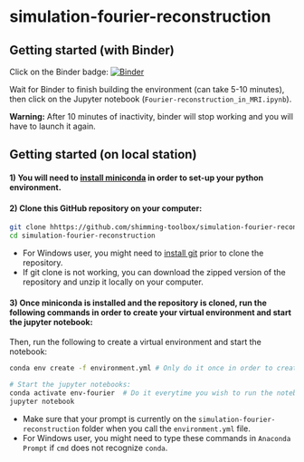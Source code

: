 # simulation-fourier-reconstruction

## Getting started (with Binder)

Click on the Binder badge:
[![Binder](https://mybinder.org/badge_logo.svg)](https://mybinder.org/v2/gh/neuropoly/simulation-fourier-reconstruction/HEAD)

Wait for Binder to finish building the environment (can take 5-10 minutes), then click on the Jupyter notebook (`Fourier-reconstruction_in_MRI.ipynb`).

**Warning:** After 10 minutes of inactivity, binder will stop working and you will have to launch it again.

## Getting started (on local station)

#### 1) You will need to [install miniconda](https://docs.conda.io/en/latest/miniconda.html) in order to set-up your python environment.

#### 2) Clone this GitHub repository on your computer:
```bash
git clone hhttps://github.com/shimming-toolbox/simulation-fourier-reconstruction.git
cd simulation-fourier-reconstruction
```
- For Windows user, you might need to [install git](https://git-scm.com/downloads) prior to clone the repository.
- If git clone is not working, you can download the zipped version of the repository and unzip it locally on your computer.

#### 3) Once miniconda is installed and the repository is cloned, run the following commands in order to create your virtual environment and start the jupyter notebook:

Then, run the following to create a virtual environment and start the notebook:

```bash
conda env create -f environment.yml # Only do it once in order to create the environment (might take a few minutes)

# Start the jupyter notebooks:
conda activate env-fourier  # Do it everytime you wish to run the notebook
jupyter notebook  
```

- Make sure that your prompt is currently on the `simulation-fourier-reconstruction` folder when you call the `environment.yml` file.
- For Windows user, you might need to type these commands in `Anaconda Prompt` if `cmd` does not recognize `conda`.
